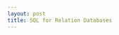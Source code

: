 ```yaml
---
layout: post
title: SQL for Relation Databases
---
```


<!DOCTYPE html>
<html>
<head>
    <link rel="stylesheet" type="text/css" href="https://cdnjs.cloudflare.com/ajax/libs/twitter-bootstrap/3.3.4/css/bootstrap.css"/>
    <script src="https://cdnjs.cloudflare.com/ajax/libs/jquery/2.1.1/jquery.min.js"></script>
    <script src="https://cdnjs.cloudflare.com/ajax/libs/twitter-bootstrap/3.3.4/js/bootstrap.min.js"></script>
    <script src="ZeroClipboard.js"></script>
    <style>
        .btn-clipboard {
            position: relative;
            right: 51px;
            border-radius: 0 4px 0 4px;

        }
        .zeroclipboard-is-hover {
            color: #fff;
            border-color: #563d7c;
            background-color: #563d7c;
        }
    </style>
</head>
<body>
    <div class="container">
        <h5>your code</h5>
        <div class="row-fluid">
            <div class="code-box">
                <span class="btn btn-default btn-sm btn-clipboard pull-right" data-clipboard-target="code">
                    Copy
                </span>
                <pre id="code">
var odds = evens.map(v => v + 1);
var nums = evens.map((v, i) => v + i);
var pairs = evens.map(v => ({even: v, odd: v + 1}));
                </pre>
            </div>
        </div>
    </div>
</body>
<script>
    $(function () {
        // zeroclipboard object
        var clip = new ZeroClipboard($('.btn-clipboard'));
        var clipElems = $(clip.elements());
        // tooltip logic
        var tooltipOptions = {title: 'Copy to clipboard', placement: 'top'};
        clipElems.tooltip(tooltipOptions);
        clipElems.click(function() {
            clipElems.data('bs.tooltip').options.title = 'Copied!';
            clipElems.tooltip('show');
        });
        clipElems.mouseleave(function () {
            clipElems.data('bs.tooltip').options.title = tooltipOptions.title;
        });
    });
</script>
</html>

